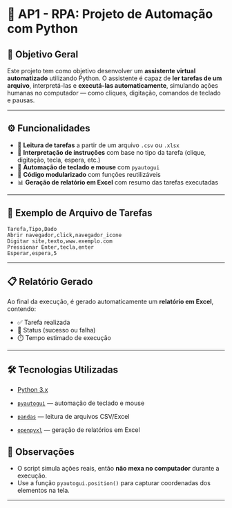 # 📌 AP1 - RPA: Projeto de Automação com Python

## 🧠 Objetivo Geral

Este projeto tem como objetivo desenvolver um **assistente virtual automatizado** utilizando Python. O assistente é capaz de **ler tarefas de um arquivo**, interpretá-las e **executá-las automaticamente**, simulando ações humanas no computador — como cliques, digitação, comandos de teclado e pausas.

---

## ⚙️ Funcionalidades

- 📄 **Leitura de tarefas** a partir de um arquivo `.csv` ou `.xlsx`
- 🧠 **Interpretação de instruções** com base no tipo da tarefa (clique, digitação, tecla, espera, etc.)
- 🤖 **Automação de teclado e mouse** com `pyautogui`
- 🧩 **Código modularizado** com funções reutilizáveis
- 📊 **Geração de relatório em Excel** com resumo das tarefas executadas

---

## 🧪 Exemplo de Arquivo de Tarefas

```csv
Tarefa,Tipo,Dado
Abrir navegador,click,navegador_icone
Digitar site,texto,www.exemplo.com
Pressionar Enter,tecla,enter
Esperar,espera,5
```

---

## 📋 Relatório Gerado

Ao final da execução, é gerado automaticamente um **relatório em Excel**, contendo:

- ✅ Tarefa realizada
- 📌 Status (sucesso ou falha)
- ⏱️ Tempo estimado de execução

---

## 🛠️ Tecnologias Utilizadas

- [Python 3.x](https://www.python.org/)

- [`pyautogui`](https://pypi.org/project/PyAutoGUI/) — automação de teclado e mouse

- [`pandas`](https://pandas.pydata.org/) — leitura de arquivos CSV/Excel

- [`openpyxl`](https://openpyxl.readthedocs.io/) — geração de relatórios em Excel


## 📍 Observações

- O script simula ações reais, então **não mexa no computador** durante a execução.
- Use a função `pyautogui.position()` para capturar coordenadas dos elementos na tela.

---
